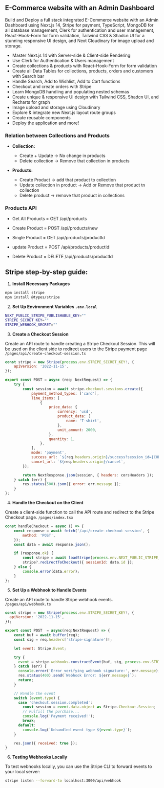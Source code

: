 ## E-Commerce website with an Admin Dashboard

Build and Deploy a full stack integrated E-Commerce website with an Admin Dashboard using Next.js 14, Stripe for payment, TypeScript, MongoDB for all database management, Clerk for authentication and user management, React-Hook-Form for form validation, Tailwind CSS & Shadcn UI for a stunning responsive UI design, and Next Cloudinary for image upload and storage.

- Master Next.js 14 with Server-side & Client-side Rendering
- Use Clerk for Authentication & Users management
- Create collections & products with React-Hook-Form for form validation
- Create all Data Tables for collections, products, orders and customers with Search bar
- Handle Search, Add to Wishlist, Add to Cart functions
- Checkout and create orders with Stripe
- Learn MongoDB handling and populating nested schemas
- Create unique & responsive UI design with Tailwind CSS, Shadcn UI, and Recharts for graph
- Image upload and storage using Cloudinary 
- Explore & integrate new Next.js layout route groups
- Create reusable components
- Deploy the application and more!

### Relation between Collections and Products

-   **Collection:**

    -   Create + Update -> No change in products
    -   Delete collection -> Remove that collection in products

-   **Products:**
    -   Create Product -> add that product to collection
    -   Update collection in product -> Add or Remove that product tn collection
    -   Delete product -> remove that product in collections

### Products API

-   Get All Products = GET /api/products
-   Create Product = POST /api/products/new

-   Single Product = GET /api/products/productId
-   update Product = POST /api/products/productId
-   Delete Product = DELETE /api/products/productId

## Stripe step-by-step guide:

1. **Install Necessary Packages**

```bash
npm install stripe
npm install @types/stripe
```

2. **Set Up Environment Variables `.env.local`**

```bash
NEXT_PUBLIC_STRIPE_PUBLISHABLE_KEY=""
STRIPE_SECRET_KEY=""
STRIPE_WEBHOOK_SECRET=""
```

3. **Create a Checkout Session**

Create an API route to handle creating a Stripe Checkout Session. This will be used on the client side to redirect users to the Stripe payment page `/pages/api/create-checkout-session.ts`

```js
const stripe = new Stripe(process.env.STRIPE_SECRET_KEY!, {
    apiVersion: '2022-11-15',
});

export const POST = async (req: NextRequest) => {
    try {
        const session = await stripe.checkout.sessions.create({
            payment_method_types: ['card'],
            line_items: [
                {
                    price_data: {
                        currency: 'usd',
                        product_data: {
                            name: 'T-shirt',
                        },
                        unit_amount: 2000,
                    },
                    quantity: 1,
                },
            ],
            mode: 'payment',
            success_url: `${req.headers.origin}/success?session_id={CHECKOUT_SESSION_ID}`,
            cancel_url: `${req.headers.origin}/cancel`,
        });

        return NextResponse.json(session, { headers: corsHeaders });
    } catch (err) {
        res.status(500).json({ error: err.message });
    }
};
```

4. **Handle the Checkout on the Client**

Create a client-side function to call the API route and redirect to the Stripe Checkout page. `/pages/index.tsx`

```js
const handleCheckout = async () => {
    const response = await fetch('/api/create-checkout-session', {
        method: 'POST',
    });
    const data = await response.json();

    if (response.ok) {
        const stripe = await loadStripe(process.env.NEXT_PUBLIC_STRIPE_PUBLISHABLE_KEY!);
        stripe?.redirectToCheckout({ sessionId: data.id });
    } else {
        console.error(data.error);
    }
};
```

5. **Set Up a Webhook to Handle Events**

Create an API route to handle Stripe webhook events. `/pages/api/webhook.ts`

```js
const stripe = new Stripe(process.env.STRIPE_SECRET_KEY!, {
  apiVersion: '2022-11-15',
});

export const POST  = async(req:NextRequest) => {
    const buf = await buffer(req);
    const sig = req.headers['stripe-signature']!;

    let event: Stripe.Event;

    try {
      event = stripe.webhooks.constructEvent(buf, sig, process.env.STRIPE_WEBHOOK_SECRET!);
    } catch (err) {
      console.error('Error verifying webhook signature:', err.message);
      res.status(400).send(`Webhook Error: ${err.message}`);
      return;
    }

    // Handle the event
    switch (event.type) {
      case 'checkout.session.completed':
        const session = event.data.object as Stripe.Checkout.Session;
        // Fulfill the purchase...
        console.log('Payment received!');
        break;
      default:
        console.log(`Unhandled event type ${event.type}`);
    }

    res.json({ received: true });
}
```

6. **Testing Webhooks Locally**

To test webhooks locally, you can use the Stripe CLI to forward events to your local server:

```bash
stripe listen --forward-to localhost:3000/api/webhook
```
